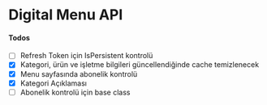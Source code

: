 # Digital Menu API

#### Todos

- [ ] Refresh Token için IsPersistent kontrolü
- [x] Kategori, ürün ve işletme bilgileri güncellendiğinde cache temizlenecek
- [x] Menu sayfasında abonelik kontrolü
- [x] Kategori Açıklaması
- [ ] Abonelik kontrolü için base class